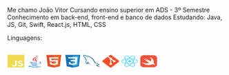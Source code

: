 Me chamo João Vitor 
Cursando ensino superior em ADS - 3º Semestre
Conhecimento em back-end, front-end e banco de dados
 Estudando: Java, JS, Git, Swift, React.js, HTML, CSS


Linguagens:
<div style="display: inline_block"><br>
  <img align="center" alt="Marco-Js" height="30" width="40" src="https://raw.githubusercontent.com/devicons/devicon/master/icons/javascript/javascript-plain.svg">
  <img align="center" alt="Marco-Java" height="30" width="40" src="https://raw.githubusercontent.com/devicons/devicon/master/icons/java/java-original.svg">
  <img align="center" alt="Marco-HTML" height="30" width="40" src="https://raw.githubusercontent.com/devicons/devicon/master/icons/html5/html5-original.svg">
  <img align="center" alt="Marco-CSS" height="30" width="40" src="https://raw.githubusercontent.com/devicons/devicon/master/icons/css3/css3-original.svg">
  <img align="center" alt="Marco-MySQL" height="30" width="40" src="https://raw.githubusercontent.com/devicons/devicon/master/icons/mysql/mysql-original.svg">
  <img align="center" alt="Marco-Git" height="30" width="40" src="https://raw.githubusercontent.com/devicons/devicon/master/icons/git/git-original.svg">
   <img align="center" alt="Marco-Git" height="30" width="40" src="https://raw.githubusercontent.com/devicons/devicon/master/icons/react/react-original.svg">
    <img align="center" alt="Marco-Git" height="30" width="40" src="https://raw.githubusercontent.com/devicons/devicon/master/icons/swift/swift-original.svg">   
 
</div>
